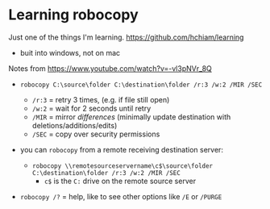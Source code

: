 # Learning robocopy

Just one of the things I'm learning. <https://github.com/hchiam/learning>

- buit into windows, not on mac

Notes from <https://www.youtube.com/watch?v=-vl3pNVr_8Q>

- `robocopy C:\source\folder C:\destination\folder /r:3 /w:2 /MIR /SEC`
  - `/r:3` = retry 3 times, (e.g. if file still open)
  - `/w:2` = wait for 2 seconds until retry
  - `/MIR` = mirror _differences_ (minimally update destination with deletions/additions/edits)
  - `/SEC` = copy over security permissions

- you can `robocopy` from a remote receiving destination server:
  - `robocopy \\remotesourceservername\c$\source\folder C:\destination\folder /r:3 /w:2 /MIR /SEC`
    - `c$` is the `C:` drive on the remote source server

- `robocopy /?` = help, like to see other options like `/E` or `/PURGE`
